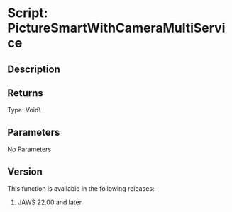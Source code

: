 # Script: PictureSmartWithCameraMultiService

## Description

## Returns

Type: Void\

## Parameters

No Parameters

## Version

This function is available in the following releases:

1.  JAWS 22.00 and later
